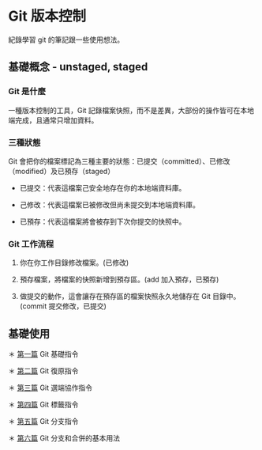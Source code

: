 # Git 版本控制

紀錄學習 git 的筆記跟一些使用想法。



## 基礎概念 - unstaged, staged

### Git 是什麼

一種版本控制的工具，Git 記錄檔案快照，而不是差異，大部份的操作皆可在本地端完成，且通常只增加資料。


### 三種狀態

Git 會把你的檔案標記為三種主要的狀態：已提交（committed）、已修改（modified）及已預存（staged）

  - 已提交：代表這檔案己安全地存在你的本地端資料庫。
  
  - 己修改：代表這檔案已被修改但尚未提交到本地端資料庫。
  
  - 已預存：代表這檔案將會被存到下次你提交的快照中。


### Git 工作流程

  1. 你在你工作目錄修改檔案。(已修改)

  2. 預存檔案，將檔案的快照新增到預存區。(add 加入預存，已預存)

  3. 做提交的動作，這會讓存在預存區的檔案快照永久地儲存在 Git 目錄中。(commit 提交修改，已提交)


## 基礎使用

＊ [第一篇](https://github.com/johnnywang1994/test-repo/basic.md) Git 基礎指令

＊ [第二篇](https://github.com/johnnywang1994/test-repo/recover.md) Git 復原指令

＊ [第三篇](https://github.com/johnnywang1994/test-repo/remote.md) Git 選端協作指令

＊ [第四篇](https://github.com/johnnywang1994/test-repo/tag.md) Git 標籤指令

＊ [第五篇](https://github.com/johnnywang1994/test-repo/branch.md) Git 分支指令

＊ [第六篇](https://github.com/johnnywang1994/test-repo/merge.md) Git 分支和合併的基本用法